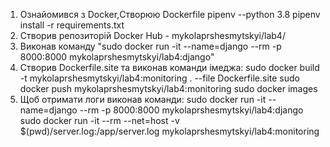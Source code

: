 
1. Ознайомився з Docker,Створюю Dockerfile
	pipenv --python 3.8
	pipenv install -r requirements.txt
2. Створив репозиторій Docker Hub - mykolaprshesmytskyi/lab4/
3. Виконав команду "sudo docker run -it --name=django --rm -p 8000:8000 mykolaprshesmytskyi/lab4:django"
4. Створив Dockerfile.site та виконав команди імеджа:
	sudo docker build -t mykolaprshesmytskyi/lab4:monitoring . --file Dockerfile.site
	sudo docker push mykolaprshesmytskyi/lab4:monitoring
	sudo docker images
6. Щоб отримати логи виконав команди:
	sudo docker run -it --name=django --rm -p 8000:8000 mykolaprshesmytskyi/lab4:django
	sudo docker run -it --rm --net=host -v $(pwd)/server.log:/app/server.log mykolaprshesmytskyi/lab4:monitoring
